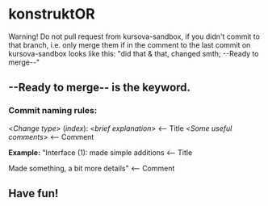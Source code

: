 # konstruktOR

Warning! Do not pull request from kursova-sandbox, if you didn't commit to that branch, i.e. only merge them if in the comment to the last commit on kursova-sandbox looks like this: "did that & that, changed smth; --Ready to merge--" 

**--Ready to merge--** is the keyword.
-------
### Commit naming rules:

<_Change type_> (_index_): <_brief explanation_> <-- Title
<_Some useful comments_> <-- Comment

**Example:**
"Interface (1): made simple additions <-- Title

Made something, a bit more details" <-- Comment 




## Have fun!
